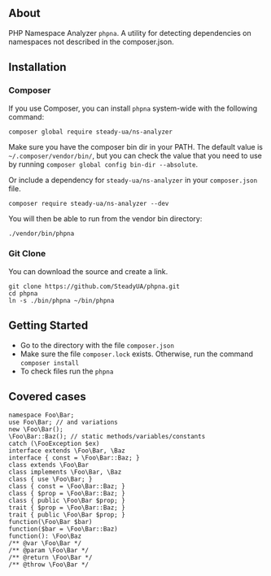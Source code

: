 ## About
PHP Namespace Analyzer `phpna`.
A utility for detecting dependencies on namespaces not described in the composer.json.

## Installation
### Composer
If you use Composer, you can install `phpna` system-wide with the following command:

```
composer global require steady-ua/ns-analyzer
```

Make sure you have the composer bin dir in your PATH. The default value is `~/.composer/vendor/bin/`, but you can check the value that you need to use by running `composer global config bin-dir --absolute`.

Or include a dependency for `steady-ua/ns-analyzer` in your `composer.json` file.

```
composer require steady-ua/ns-analyzer --dev
```

You will then be able to run from the vendor bin directory:

```
./vendor/bin/phpna
```

### Git Clone
You can download the source and create a link.
```
git clone https://github.com/SteadyUA/phpna.git
cd phpna
ln -s ./bin/phpna ~/bin/phpna
```

## Getting Started
- Go to the directory with the file `composer.json`
- Make sure the file `composer.lock` exists. Otherwise, run the command `composer install`
- To check files run the `phpna`

## Covered cases
```
namespace Foo\Bar;
use Foo\Bar; // and variations
new \Foo\Bar();
\Foo\Bar::Baz(); // static methods/variables/constants
catch (\FooException $ex)
interface extends \Foo\Bar, \Baz
interface { const = \Foo\Bar::Baz; }
class extends \Foo\Bar
class implements \Foo\Bar, \Baz
class { use \Foo\Bar; }
class { const = \Foo\Bar::Baz; }
class { $prop = \Foo\Bar::Baz; }
class { public \Foo\Bar $prop; }
trait { $prop = \Foo\Bar::Baz; }
trait { public \Foo\Bar $prop; }
function(\Foo\Bar $bar)
function($bar = \Foo\Bar::Baz)
function(): \Foo\Baz
/** @var \Foo\Bar */
/** @param \Foo\Bar */
/** @return \Foo\Bar */
/** @throw \Foo\Bar */
```


